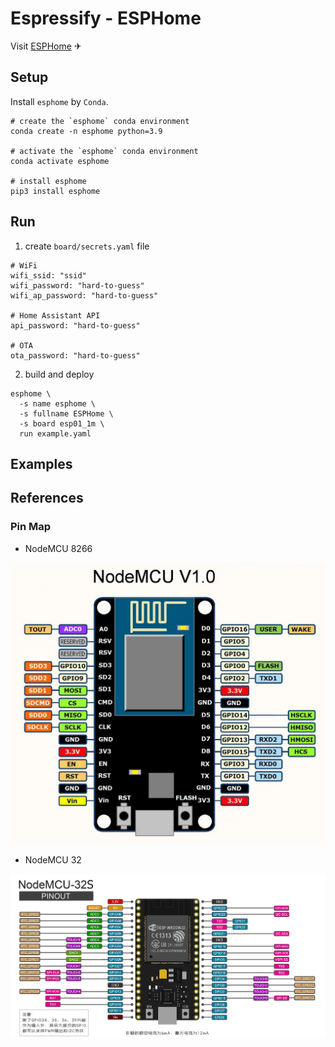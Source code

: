 # Espressify - ESPHome

Visit [ESPHome](https://www.esphome.io/)  ✈

## Setup

Install `esphome` by `Conda`.

```shell
# create the `esphome` conda environment
conda create -n esphome python=3.9

# activate the `esphome` conda environment
conda activate esphome

# install esphome 
pip3 install esphome
```

## Run

1. create `board/secrets.yaml` file

```text
# WiFi
wifi_ssid: "ssid"
wifi_password: "hard-to-guess"
wifi_ap_password: "hard-to-guess"

# Home Assistant API
api_password: "hard-to-guess"

# OTA
ota_password: "hard-to-guess"
```

2. build and deploy

```shell
esphome \
  -s name esphome \
  -s fullname ESPHome \
  -s board esp01_1m \
  run example.yaml
```

## Examples

## References

### Pin Map

- NodeMCU 8266

![NodeMCU 8266](pin-map/NodeMCU-8266.png)

- NodeMCU 32

![NodeMCU 32](pin-map/NodeMCU-32.png)
